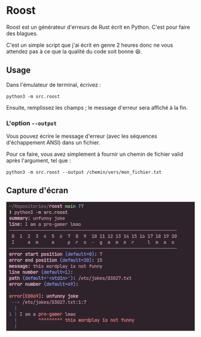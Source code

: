 # Roost

Roost est un générateur d'erreurs de Rust écrit en Python. C'est pour faire des blagues.

C'est un simple script que j'ai écrit en genre 2 heures donc ne vous attendez pas à ce que la qualité du code soit bonne 😆.

## Usage

Dans l'émulateur de terminal, écrivez :

```
python3 -m src.roost
```

Ensuite, remplissez les champs ; le message d'erreur sera affiché à la fin.

### L'option `--output`

Vous pouvez écrire le message d'erreur (avec les séquences d'échappement ANSI) dans un fichier.

Pour ce faire, vous avez simplement à fournir un chemin de fichier valid après l'argument, tel que :

```
python3 -m src.roost --output /chemin/vers/mon_fichier.txt
```

## Capture d'écran

![example.png](./images/example.png)
